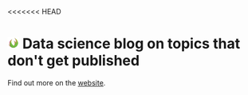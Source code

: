 <<<<<<< HEAD
# <img src="https://github.com/Hrovatin/Hrovatin.github.io/blob/main/assets/img/favicons/web-app-manifest-512x512.png" alt="Karin Hrovatin's blog on data science topics that don't get published" width="23"> Data science blog on topics that don't get published 



Find out more on the 
<a href="https://hrovatin.github.io/" target="_blank">website</a>.
